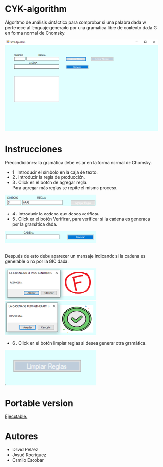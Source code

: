 # CYK-algorithm
Algoritmo de análisis sintáctico para comprobar si una palabra dada w pertenece al lenguaje generado por una gramática libre de contexto dada G en forma normal de Chomsky.

<img src="/CYK-algorithm/resources/img1.PNG" width = 600>

# Instrucciones
Precondiciónes: la gramática debe estar en la forma normal de Chomsky.
- 1 . Introducir el símbolo en la caja de texto.
- 2 . Introducir la regla de producción.
- 3 . Click en el botón de agregar regla. 
<br>Para agregar más reglas se repite el mismo proceso.

<img src="/CYK-algorithm/resources/123Intru.PNG" width = 300>

- 4 . Introducir la cadena que desea verificar.
- 5 . Click en el botón Verificar, para verificar si la cadena es generada por la gramática dada.

<img src="/CYK-algorithm/resources/cadenaYgenerar.PNG" width = 300>

<br>Después de esto debe aparecer un mensaje indicando si la cadena es generable o no por la GIC dada.

<img src="/CYK-algorithm/resources/NosePudo.PNG" width = 300>

<img src="/CYK-algorithm/resources/SisePudo.PNG" width = 300>

- 6 . Click en el botón limpiar reglas si desea generar otra gramática.

<img src="/CYK-algorithm/resources/Limpiar.PNG" width = 300>

# Portable version 

[Ejecutable.](https://github.com/jdpv01/CYK-algorithm/raw/master/CYK-algorithm/CYK-algorithm.exe)

# Autores

- David Peláez
- Josué Rodriguez 
- Camilo Escobar 


